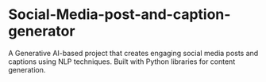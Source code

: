 # Social-Media-post-and-caption-generator
A Generative AI-based project that creates engaging social media posts and captions using NLP techniques. Built with Python libraries for content generation.

